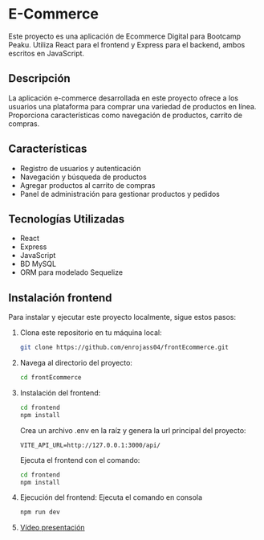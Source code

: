 # E-Commerce 

Este proyecto es una aplicación de Ecommerce Digital para Bootcamp Peaku. Utiliza React para el frontend y Express para el backend, ambos escritos en JavaScript.

## Descripción

La aplicación e-commerce desarrollada en este proyecto ofrece a los usuarios una plataforma para comprar una variedad de productos en línea. Proporciona características como navegación de productos, carrito de compras.

## Características

- Registro de usuarios y autenticación
- Navegación y búsqueda de productos
- Agregar productos al carrito de compras
- Panel de administración para gestionar productos y pedidos

## Tecnologías Utilizadas

- React
- Express
- JavaScript
- BD MySQL
- ORM para modelado Sequelize

## Instalación frontend

Para instalar y ejecutar este proyecto localmente, sigue estos pasos:

1. Clona este repositorio en tu máquina local:

   ```bash
   git clone https://github.com/enrojass04/frontEcommerce.git

2. Navega al directorio del proyecto:
    ```bash
    cd frontEcommerce

    ```

3. Instalación del frontend:
    ```bash
    cd frontend
    npm install
    ```
    Crea un archivo .env en la raíz y genera la url principal del proyecto:
    ```
    VITE_API_URL=http://127.0.0.1:3000/api/
    ```
    Ejecuta el frontend con el comando:
    ```bash
    cd frontend
    npm install
    ```

4. Ejecución del frontend:
    Ejecuta el comando en consola
    ```bash
   npm run dev
    ```

5. [Vídeo presentación](https://youtu.be/_7DyT_CKbMo)
